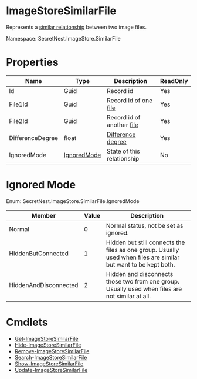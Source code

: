 # ImageStoreSimilarFile
Represents a [similar relationship](../concept/SimilarFile.md) between two image files.

Namespace: SecretNest.ImageStore.SimilarFile

# Properties
|Name|Type|Description|ReadOnly|
|---|---|---|---|
|Id|Guid|Record id|Yes|
|File1Id|Guid|Record id of one [file](ImageStoreFile.md)|Yes|
|File2Id|Guid|Record id of another [file](ImageStoreFile.md)|Yes|
|DifferenceDegree|float|[Difference degree](../concept/DifferenceDegree.md)|Yes|
|IgnoredMode|[IgnoredMode](#Ignored-Mode)|State of this relationship|No|

# Ignored Mode
Enum: SecretNest.ImageStore.SimilarFile.IgnoredMode

|Member|Value|Description|
|---|---|---|
|Normal|0|Normal status, not be set as ignored.|
|HiddenButConnected|1|Hidden but still connects the files as one group. Usually used when files are similar but want to be kept both.|
|HiddenAndDisconnected|2|Hidden and disconnects those two from one group. Usually used when files are not similar at all.|

# Cmdlets
  * [Get-ImageStoreSimilarFile](../cmdlet/SimilarFile/GetSimilarFile.md)
  * [Hide-ImageStoreSimilarFile](../cmdlet/SimilarFile/HideSimilarFile.md)
  * [Remove-ImageStoreSimilarFile](../cmdlet/SimilarFile/RemoveSimilarFile.md)
  * [Search-ImageStoreSimilarFile](../cmdlet/SimilarFile/SearchSimilarFile.md)
  * [Show-ImageStoreSimilarFile](../cmdlet/SimilarFile/ShowSimilarFile.md)
  * [Update-ImageStoreSimilarFile](../cmdlet/SimilarFile/UpdateSimilarFile.md)